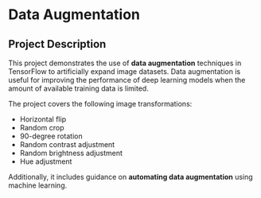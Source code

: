 # Data Augmentation

## Project Description

This project demonstrates the use of **data augmentation** techniques in TensorFlow to artificially expand image datasets. Data augmentation is useful for improving the performance of deep learning models when the amount of available training data is limited.

The project covers the following image transformations:

- Horizontal flip
- Random crop
- 90-degree rotation
- Random contrast adjustment
- Random brightness adjustment
- Hue adjustment

Additionally, it includes guidance on **automating data augmentation** using machine learning.
